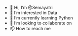 - 👋 Hi, I’m @Semayatri
- 👀 I’m interested in Data
- 🌱 I’m currently learning Python
- 💞️ I’m looking to collaborate on 
- 📫 How to reach me

<!---
Semayatri/Semayatri is a ✨ special ✨ repository because its `README.md` (this file) appears on your GitHub profile.
You can click the Preview link to take a look at your changes.
--->
